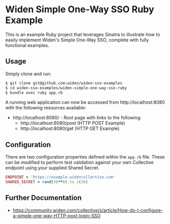 # Widen Simple One-Way SSO Ruby Example

This is an example Ruby project that leverages Sinatra to illustrate how to easily implement Widen's Simple One-Way SSO, complete with fully functional examples.

## Usage

Simply clone and run:

```bash
$ git clone git@github.com:widen/widen-sso-examples
$ cd widen-sso-examples/widen-simple-one-way-sso-ruby
$ bundle exec ruby app.rb
```

A running web application can now be accessed from http://localhost:8080 with the following resources available:

* http://localhost:8080/ - Root page with links to the following:
    * http://localhost:8080/post (HTTP POST Example)
    * http://localhost:8080/get (HTTP GET Example)

## Configuration

There are two configuration properties defined within the `app.rb` file. These can be modified to perform test validation against your own Collective endpoint using your supplied Shared Secret.

```ruby
ENDPOINT = 'https://example.widencollective.com'
SHARED_SECRET = rand(36**8).to_s(36)
```

## Further Documentation

* https://community.widen.com/collective/s/article/How-do-I-configure-a-simple-one-way-HTTP-post-login-SSO
